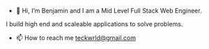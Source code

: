 - 👋 Hi, I’m Benjamin and I am a Mid Level Full Stack Web Engineer. 

I build high end and scaleable applications to solve problems.

- 📫 How to reach me teckwrld@gmail.com

